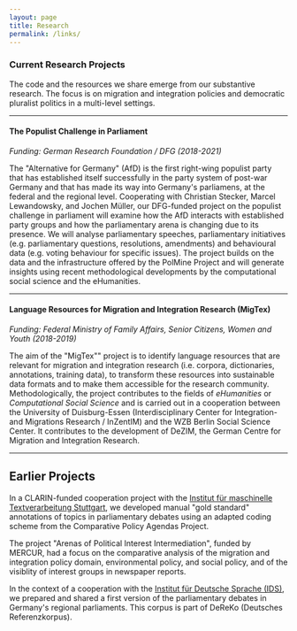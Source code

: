 ```yaml
---
layout: page
title: Research
permalink: /links/
---
```



### Current Research Projects

The code and the resources we share emerge from our substantive research. The focus is on migration and integration policies and democratic pluralist politics in a multi-level settings.

<hr/>

#### The Populist Challenge in Parliament
*Funding: German Research Foundation / DFG (2018-2021)*

The "Alternative for Germany" (AfD) is the first right-wing populist party that has established itself successfully in the party system of post-war Germany and that has made its way into Germany's parliamens, at the federal and the regional level. Cooperating with Christian Stecker, Marcel Lewandowsky, and Jochen Müller, our DFG-funded project on the populist challenge in parliament will examine how the AfD interacts with established party groups and how the parliamentary arena is changing due to its presence. We will analyse parliamentary speeches, parliamentary initiatives (e.g. parliamentary questions, resolutions, amendments) and behavioural data (e.g. voting behaviour for specific issues). The project builds on the data and the infrastructure offered by the PolMine Project and will generate insights using recent methodological developments by the computational social science and the eHumanities.

<hr/>

#### Language Resources for Migration and Integration Research (MigTex)
*Funding: Federal Ministry of Family Affairs, Senior Citizens, Women and Youth (2018-2019)*

The aim of the "MigTex"" project is to identify language resources that are relevant for migration and integration research (i.e. corpora, dictionaries, annotations, training data), to transform these resources into sustainable data formats and to make them accessible for the research community. Methodologically, the project contributes to the fields of *eHumanities* or *Computational Social Science* and is carried out in a cooperation between the University of Duisburg-Essen (Interdisciplinary Center for Integration- and Migrations Research / InZentIM) and the WZB Berlin Social Science Center. It contributes to the development of DeZIM, the German Centre for Migration and Integration Research.

<hr/>

## Earlier Projects

In a CLARIN-funded cooperation project with the [Institut für maschinelle Textverarbeitung Stuttgart](http://www.ims.uni-stuttgart.de/), we developed manual "gold standard" annotations of topics in parliamentary debates using an adapted coding scheme from the Comparative Policy Agendas Project.

The project "Arenas of Political Interest Intermediation", funded by MERCUR, had a focus on the comparative analysis of the migration and integration policy domain, environmental policy, and social policy, and of the visiblity of interest groups in newspaper reports.

In the context of a cooperation with the [Institut für Deutsche Sprache (IDS)](http://www1.ids-mannheim.de/), we prepared and shared a first version of the parliamentary debates in Germany's regional parliaments. This corpus is part of DeReKo (Deutsches Referenzkorpus).

